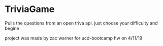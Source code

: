 # TriviaGame

Pulls the questions from an open triva api. just choose your difficulty and begine

project was made by zac warner for ucd-bootcamp hw on 4/11/19